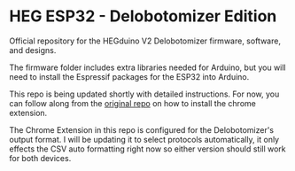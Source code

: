 # HEG ESP32 - Delobotomizer Edition

Official repository for the HEGduino V2 Delobotomizer firmware, software, and designs.

The firmware folder includes extra libraries needed for Arduino, but you will need to install the Espressif packages for the ESP32 into Arduino.

This repo is being updated shortly with detailed instructions. For now, you can follow along from the [original repo](https://github.com/moothyknight/HEG_ESP32) on how to install the chrome extension. 

The Chrome Extension in this repo is configured for the Delobotomizer's output format. I will be updating it to select protocols automatically, it only effects the CSV auto formatting right now so either version should still work for both devices. 